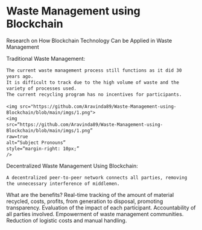 # Waste Management using Blockchain
Research on How Blockchain Technology Can be Applied in Waste Management

Traditional Waste Management:

    The current waste management process still functions as it did 30 years ago.
    It is difficult to track due to the high volume of waste and the variety of processes used.
    The current recycling program has no incentives for participants.
    
    <img src="https://github.com/Aravinda89/Waste-Management-using-Blockchain/blob/main/imgs/1.png">
    <img
    src=“https://github.com/Aravinda89/Waste-Management-using-Blockchain/blob/main/imgs/1.png”
    raw=true
    alt=“Subject Pronouns”
    style=“margin-right: 10px;”
    />

Decentralized Waste Management Using Blockchain:

    A decentralized peer-to-peer network connects all parties, removing the unnecessary interference of middlemen.
    
    
What are the benefits?
    Real-time tracking of the amount of material recycled, costs, profits, from generation to disposal, promoting transparency.
    Evaluation of the impact of each participant.
    Accountability of all parties involved.
    Empowerment of waste management communities.
    Reduction of logistic costs and manual handling.
    
    
